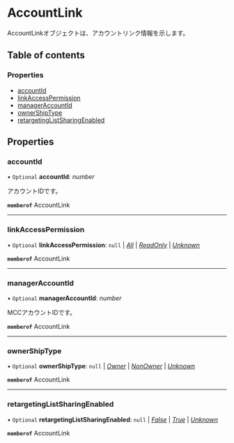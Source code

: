# AccountLink


<div lang=\"ja\">AccountLinkオブジェクトは、アカウントリンク情報を示します。<br> </div> 

## Table of contents

### Properties

- [accountId](accountlink.md#accountid)
- [linkAccessPermission](accountlink.md#linkaccesspermission)
- [managerAccountId](accountlink.md#manageraccountid)
- [ownerShipType](accountlink.md#ownershiptype)
- [retargetingListSharingEnabled](accountlink.md#retargetinglistsharingenabled)

## Properties

### accountId

• `Optional` **accountId**: *number*

<div lang=\"ja\">アカウントIDです。</div> 

**`memberof`** AccountLink

___

### linkAccessPermission

• `Optional` **linkAccessPermission**: ``null`` \| [*All*](./enums/accountlinkservicelinkaccesspermission.md#all) \| [*ReadOnly*](./enums/accountlinkservicelinkaccesspermission.md#readonly) \| [*Unknown*](./enums/accountlinkservicelinkaccesspermission.md#unknown)

**`memberof`** AccountLink

___

### managerAccountId

• `Optional` **managerAccountId**: *number*

<div lang=\"ja\">MCCアカウントIDです。</div> 

**`memberof`** AccountLink

___

### ownerShipType

• `Optional` **ownerShipType**: ``null`` \| [*Owner*](./enums/accountlinkserviceownershiptype.md#owner) \| [*NonOwner*](./enums/accountlinkserviceownershiptype.md#nonowner) \| [*Unknown*](./enums/accountlinkserviceownershiptype.md#unknown)

**`memberof`** AccountLink

___

### retargetingListSharingEnabled

• `Optional` **retargetingListSharingEnabled**: ``null`` \| [*False*](./enums/accountlinkserviceretargetinglistsharingenabled.md#false) \| [*True*](./enums/accountlinkserviceretargetinglistsharingenabled.md#true) \| [*Unknown*](./enums/accountlinkserviceretargetinglistsharingenabled.md#unknown)

**`memberof`** AccountLink
